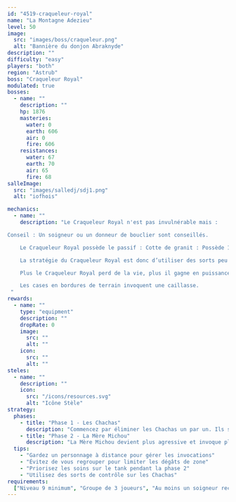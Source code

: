 ```yaml
---
id: "4519-craqueleur-royal"
name: "La Montagne Adezieu"
level: 50
image:
  src: "images/boss/craqueleur.png"
  alt: "Bannière du donjon Abraknyde"
description: ""
difficulty: "easy"
players: "both"
region: "Astrub"
boss: "Craqueleur Royal"
modulated: true
bosses:
  - name: ""
    description: ""
    hp: 1876
    masteries:
      water: 0
      earth: 606
      air: 0
      fire: 606
    resistances:
      water: 67
      earth: 70
      air: 65
      fire: 68
salleImage:
  src: "images/salledj/sdj1.png"
  alt: "iofhois"

mechanics:
  - name: ""
    description: "Le Craqueleur Royal n'est pas invulnérable mais :

Conseil : Un soigneur ou un donneur de bouclier sont conseillés.

    Le Craqueleur Royal possède le passif : Cotte de granit : Possède 10 niveaux. Le craqueleur gagne passivement 400 résistances élémentaires. Chaque attaque en mêlée et collision retire 1 niveau et 25 résistances élémentaires. Au niveau 0, déclenche Rage Sismique et invoque une caillasse autour de lui.

    La stratégie du Craqueleur Royal est donc d’utiliser des sorts peu coûteux en PA en mêlée afin de réduire sa Cotte de Granit. Une fois la Cotte de Granit très basse ou disparue, utilisez vos sorts les plus puissants afin de réduire significativement sa vie.

    Plus le Craqueleur Royal perd de la vie, plus il gagne en puissance.

    Les cases en bordures de terrain invoquent une caillasse.
 "
rewards:
  - name: ""
    type: "equipment"
    description: ""
    dropRate: 0
    image:
      src: ""
      alt: ""
    icon:
      src: ""
      alt: ""
steles:
  - name: ""
    description: ""
    icon:
      src: "/icons/resources.svg"
      alt: "Icône Stèle"
strategy:
  phases:
    - title: "Phase 1 - Les Chachas"
      description: "Commencez par éliminer les Chachas un par un. Ils sont faibles individuellement mais peuvent être dangereux en groupe. Concentrez vos attaques sur un seul Chacha à la fois."
    - title: "Phase 2 - La Mère Michou"
      description: "La Mère Michou devient plus agressive et invoque plus fréquemment des Chachas. Elle utilise des attaques de zone qui peuvent étourdir. Gardez vos distances et éliminez les Chachas invoqués rapidement."
  tips:
    - "Gardez un personnage à distance pour gérer les invocations"
    - "Évitez de vous regrouper pour limiter les dégâts de zone"
    - "Priorisez les soins sur le tank pendant la phase 2"
    - "Utilisez des sorts de contrôle sur les Chachas"
requirements:
  ["Niveau 9 minimum", "Groupe de 3 joueurs", "Au moins un soigneur recommandé"]
---
```

